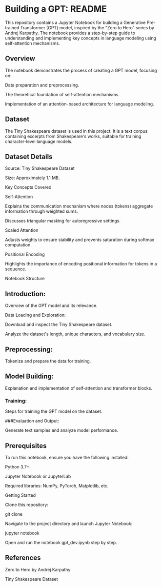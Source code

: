 # Building a GPT: README

This repository contains a Jupyter Notebook for building a Generative Pre-trained Transformer (GPT) model, inspired by the "Zero to Hero" series by Andrej Karpathy. The notebook provides a step-by-step guide to understanding and implementing key concepts in language modeling using self-attention mechanisms.

## Overview

The notebook demonstrates the process of creating a GPT model, focusing on:

Data preparation and preprocessing.

The theoretical foundation of self-attention mechanisms.

Implementation of an attention-based architecture for language modeling.

## Dataset

The Tiny Shakespeare dataset is used in this project. It is a text corpus containing excerpts from Shakespeare's works, suitable for training character-level language models.

## Dataset Details

Source: Tiny Shakespeare Dataset

Size: Approximately 1.1 MB.

Key Concepts Covered

Self-Attention

Explains the communication mechanism where nodes (tokens) aggregate information through weighted sums.

Discusses triangular masking for autoregressive settings.

Scaled Attention

Adjusts weights to ensure stability and prevents saturation during softmax computation.

Positional Encoding

Highlights the importance of encoding positional information for tokens in a sequence.

Notebook Structure

## Introduction:

Overview of the GPT model and its relevance.

Data Loading and Exploration:

Download and inspect the Tiny Shakespeare dataset.

Analyze the dataset's length, unique characters, and vocabulary size.

## Preprocessing:

Tokenize and prepare the data for training.

## Model Building:

Explanation and implementation of self-attention and transformer blocks.

### Training:

Steps for training the GPT model on the dataset.

###Evaluation and Output:

Generate text samples and analyze model performance.

## Prerequisites

To run this notebook, ensure you have the following installed:

Python 3.7+

Jupyter Notebook or JupyterLab

Required libraries: NumPy, PyTorch, Matplotlib, etc.

Getting Started

Clone this repository:

git clone <repository-url>

Navigate to the project directory and launch Jupyter Notebook:

jupyter notebook

Open and run the notebook gpt_dev.ipynb step by step.

## References

Zero to Hero by Andrej Karpathy

Tiny Shakespeare Dataset

